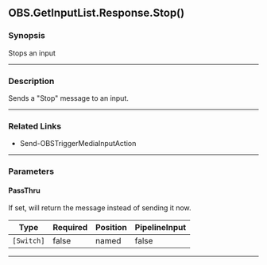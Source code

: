 OBS.GetInputList.Response.Stop()
--------------------------------

### Synopsis
Stops an input

---

### Description

Sends a "Stop" message to an input.

---

### Related Links
* Send-OBSTriggerMediaInputAction

---

### Parameters
#### **PassThru**
If set, will return the message instead of sending it now.

|Type      |Required|Position|PipelineInput|
|----------|--------|--------|-------------|
|`[Switch]`|false   |named   |false        |

---
